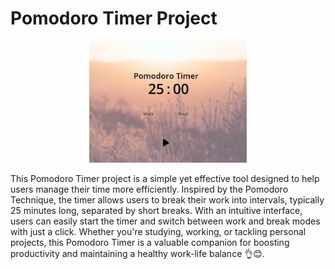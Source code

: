 
# Pomodoro Timer Project

<div style="text-align: center;">
    <img src="pomodoro.png" alt="Example Image" style="width: 50%;">
</div>



This Pomodoro Timer project is a simple yet 
effective tool designed to help users manage 
their time more efficiently. Inspired by the 
Pomodoro Technique, the timer allows users 
to break their work into intervals, typically 
25 minutes long, separated by short breaks. 
With an intuitive interface, users 
can easily start the timer and switch between 
work and break modes with just a click. 
Whether you're studying, working, 
or tackling personal projects, this Pomodoro
Timer is a valuable companion for boosting 
productivity and maintaining a healthy 
work-life balance 👌😊. 





 

